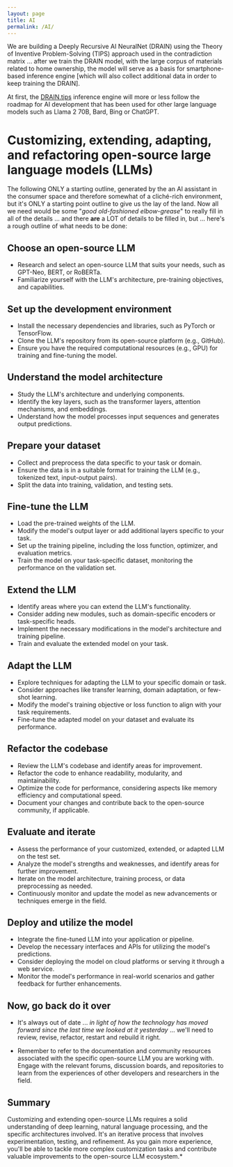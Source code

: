 ```yaml
---
layout: page
title: AI
permalink: /AI/
---
```



We are building a Deeply Recursive AI NeuralNet (DRAIN) using the Theory of Inventive Problem-Solving (TIPS) approach used in the contradiction matrix ... after we train the DRAIN model, with the large corpus of materials related to home ownership, the model will serve as a basis for smartphone-based inference engine [which will also collect additional data in order to keep training the DRAIN].

At first, the [DRAIN.tips](DRAIN.tips) inference engine will more or less follow the roadmap for AI development that has been used for other large language models such as Llama 2 70B, Bard, Bing or ChatGPT. 

# Customizing, extending, adapting, and refactoring open-source large language models (LLMs)

The following ONLY a starting outline, generated by the an AI assistant in the consumer space and therefore somewhat of a cliché-rich environment, but it's ONLY a starting point outline to give us the lay of the land. Now all we need would be some "*good old-fashioned elbow-grease*" to really fill in all of the details ... and there **are** a LOT of details to be filled in, but ... here's a rough outline of what needs to be done:

## Choose an open-source LLM

- Research and select an open-source LLM that suits your needs, such as GPT-Neo, BERT, or RoBERTa.
- Familiarize yourself with the LLM's architecture, pre-training objectives, and capabilities.

## Set up the development environment

- Install the necessary dependencies and libraries, such as PyTorch or TensorFlow.
- Clone the LLM's repository from its open-source platform (e.g., GitHub).
- Ensure you have the required computational resources (e.g., GPU) for training and fine-tuning the model.

## Understand the model architecture

- Study the LLM's architecture and underlying components.
- Identify the key layers, such as the transformer layers, attention mechanisms, and embeddings.
- Understand how the model processes input sequences and generates output predictions.

## Prepare your dataset

- Collect and preprocess the data specific to your task or domain.
- Ensure the data is in a suitable format for training the LLM (e.g., tokenized text, input-output pairs).
- Split the data into training, validation, and testing sets.

## Fine-tune the LLM

- Load the pre-trained weights of the LLM.
- Modify the model's output layer or add additional layers specific to your task.
- Set up the training pipeline, including the loss function, optimizer, and evaluation metrics.
- Train the model on your task-specific dataset, monitoring the performance on the validation set.

## Extend the LLM

- Identify areas where you can extend the LLM's functionality.
- Consider adding new modules, such as domain-specific encoders or task-specific heads.
- Implement the necessary modifications in the model's architecture and training pipeline.
- Train and evaluate the extended model on your task.

## Adapt the LLM

- Explore techniques for adapting the LLM to your specific domain or task.
- Consider approaches like transfer learning, domain adaptation, or few-shot learning.
- Modify the model's training objective or loss function to align with your task requirements.
- Fine-tune the adapted model on your dataset and evaluate its performance.

## Refactor the codebase

- Review the LLM's codebase and identify areas for improvement.
- Refactor the code to enhance readability, modularity, and maintainability.
- Optimize the code for performance, considering aspects like memory efficiency and computational speed.
- Document your changes and contribute back to the open-source community, if applicable.

## Evaluate and iterate

- Assess the performance of your customized, extended, or adapted LLM on the test set.
- Analyze the model's strengths and weaknesses, and identify areas for further improvement.
- Iterate on the model architecture, training process, or data preprocessing as needed.
- Continuously monitor and update the model as new advancements or techniques emerge in the field.

## Deploy and utilize the model

- Integrate the fine-tuned LLM into your application or pipeline.
- Develop the necessary interfaces and APIs for utilizing the model's predictions.
- Consider deploying the model on cloud platforms or serving it through a web service.
- Monitor the model's performance in real-world scenarios and gather feedback for further enhancements.

## Now, go back do it over

- It's always out of date ... *in light of how the technology has moved forward since the last time we looked at it yesterday* ... we'll need to review, revise, refactor, restart and rebuild it right.

- Remember to refer to the documentation and community resources associated with the specific open-source LLM you are working with. Engage with the relevant forums, discussion boards, and repositories to learn from the experiences of other developers and researchers in the field.

## Summary

Customizing and extending open-source LLMs requires a solid understanding of deep learning, natural language processing, and the specific architectures involved. It's an iterative process that involves experimentation, testing, and refinement. As you gain more experience, you'll be able to tackle more complex customization tasks and contribute valuable improvements to the open-source LLM ecosystem.*